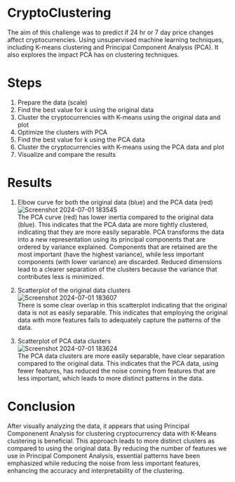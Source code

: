 # CryptoClustering
The aim of this challenge was to predict if 24 hr or 7 day price changes affect cryptocurrencies. Using unsupervised machine learning techniques, including K-means clustering and Principal Component Analysis (PCA). It also explores the impact PCA has on clustering techniques.

# Steps
1. Prepare the data (scale)
2. Find the best value for k using the original data
3. Cluster the cryptocurrencies with K-means using the original data and plot
4. Optimize the clusters with PCA
5. Find the best value for k using the PCA data
6. Cluster the cryptocurrencies with K-means using the PCA data and plot
7. Visualize and compare the results

# Results
1. Elbow curve for both the original data (blue) and the PCA data (red)
![Screenshot 2024-07-01 183545](https://github.com/nikimhenderson/CryptoClustering/assets/158214783/7bbe574a-a34e-444c-a826-94dea3a7f013) <br/>
The PCA curve (red) has lower inertia compared to the original data (blue). This indicates that the PCA data are more tightly clustered, indicating that they are more easily separable.
PCA transforms the data into a new representation using its principal components that are ordered by variance explained. Components that are retained are the most important (have the highest variance),
 while less important components (with lower variance) are discarded. Reduced dimensions lead to a clearer separation of the clusters because the variance that contributes less is minimized.

3. Scatterplot of the original data clusters
![Screenshot 2024-07-01 183607](https://github.com/nikimhenderson/CryptoClustering/assets/158214783/8dacecc6-c721-4073-b06a-2db9fc78d439)<br/>
There is some clear overlap in this scatterplot indicating that the original data is not as easily separable. This indicates that employing the original data with more features fails
to adequately capture the patterns of the data.

5. Scatterplot of PCA data clusters<br/>
![Screenshot 2024-07-01 183624](https://github.com/nikimhenderson/CryptoClustering/assets/158214783/8c5d6cf4-711e-415b-8347-91319ca31dfc)<br/>
The PCA data clusters are more easily separable, have clear separation compared to the original data. This indicates that the PCA data, using fewer features, has reduced the noise
coming from features that are less important, which leads to more distinct patterns in the data.

# Conclusion
After visually analyzing the data, it appears that using Principal Componenent Analysis for clustering cryptocurrency data with K-Means clustering is beneficial. This approach leads to 
more distinct clusters as compared to using the original data. By reducing the number of features we use in Principal Component Analysis, essential patterns have been emphasized while 
reducing the noise from less important features, enhancing the accuracy and interpretability of the clustering.
